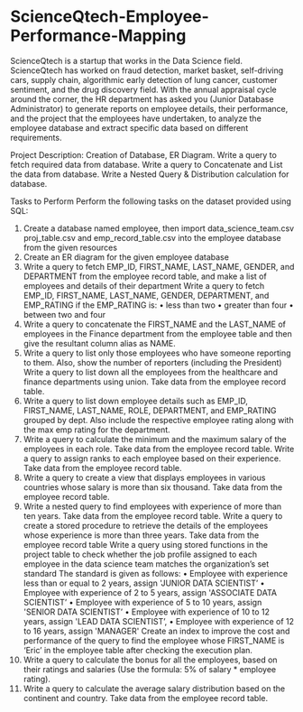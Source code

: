 # ScienceQtech-Employee-Performance-Mapping

ScienceQtech is a startup that works in the Data Science field. ScienceQtech 
has worked on fraud detection, market basket, self-driving cars, supply chain, 
algorithmic early detection of lung cancer, customer sentiment, and the drug 
discovery field. With the annual appraisal cycle around the corner, the HR 
department has asked you (Junior Database Administrator) to generate 
reports on employee details, their performance, and the project that the 
employees have undertaken, to analyze the employee database and extract 
specific data based on different requirements.


Project Description:
 	Creation of Database, ER Diagram.
 	Write a query to fetch required data from database.
 	Write a query to Concatenate and List the data from database.
 	Write a Nested Query & Distribution calculation for database.


Tasks to Perform
Perform the following tasks on the dataset provided using SQL:
1. Create a database named employee, then import data_science_team.csv 
proj_table.csv and emp_record_table.csv into the employee database 
from the given resources
2. Create an ER diagram for the given employee database
3. Write a query to fetch EMP_ID, FIRST_NAME, LAST_NAME, GENDER, and 
DEPARTMENT from the employee record table, and make a list of 
employees and details of their department
Write a query to fetch EMP_ID, FIRST_NAME, LAST_NAME, GENDER, 
DEPARTMENT, and EMP_RATING if the EMP_RATING is:
• less than two
• greater than four
• between two and four
5. Write a query to concatenate the FIRST_NAME and the LAST_NAME of 
employees in the Finance department from the employee table and 
then give the resultant column alias as NAME.
6. Write a query to list only those employees who have someone 
reporting to them. Also, show the number of reporters (including the 
President)
Write a query to list down all the employees from the healthcare and 
finance departments using union. Take data from the employee record 
table.
8. Write a query to list down employee details such as EMP_ID, 
FIRST_NAME, LAST_NAME, ROLE, DEPARTMENT, and EMP_RATING 
grouped by dept. Also include the respective employee rating along 
with the max emp rating for the department.
9. Write a query to calculate the minimum and the maximum salary of the 
employees in each role. Take data from the employee record table.
Write a query to assign ranks to each employee based on their 
experience. Take data from the employee record table.
11. Write a query to create a view that displays employees in various 
countries whose salary is more than six thousand. Take data from the 
employee record table.
12. Write a nested query to find employees with experience of more than 
ten years. Take data from the employee record table.
Write a query to create a stored procedure to retrieve the details of the 
employees whose experience is more than three years. Take data from 
the employee record table
Write a query using stored functions in the project table to check 
whether the job profile assigned to each employee in the data science 
team matches the organization’s set standard
The standard is given as follows:
• Employee with experience less than or equal to 2 years, assign 
'JUNIOR DATA SCIENTIST’
• Employee with experience of 2 to 5 years, assign 'ASSOCIATE DATA 
SCIENTIST’
• Employee with experience of 5 to 10 years, assign 'SENIOR DATA 
SCIENTIST’
• Employee with experience of 10 to 12 years, assign 'LEAD DATA 
SCIENTIST’,
• Employee with experience of 12 to 16 years, assign 'MANAGER'
Create an index to improve the cost and performance of the query to 
find the employee whose FIRST_NAME is ‘Eric’ in the employee table 
after checking the execution plan.
16. Write a query to calculate the bonus for all the employees, based on 
their ratings and salaries (Use the formula: 5% of salary * employee 
rating).
17. Write a query to calculate the average salary distribution based on the 
continent and country. Take data from the employee record table.


